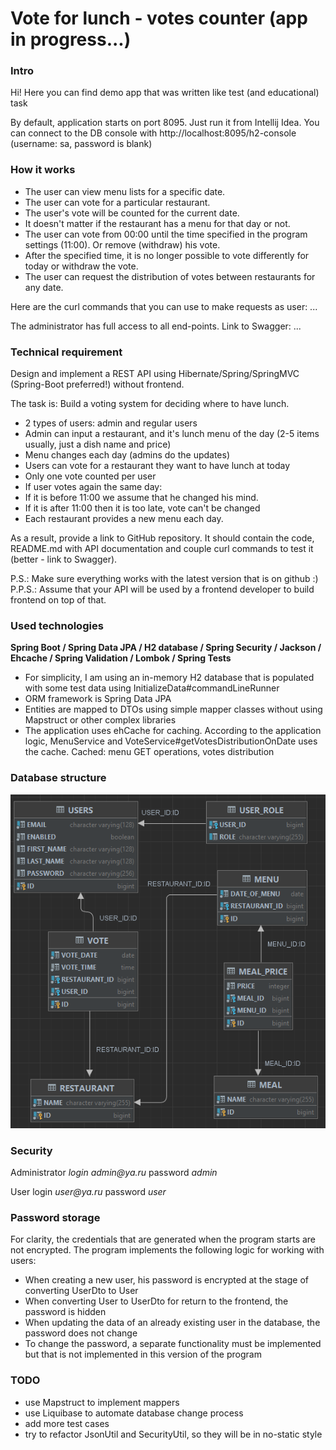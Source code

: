 # Vote for lunch - votes counter (app in progress...)

### Intro

Hi! Here you can find demo app that was written like test (and educational) task

By default, application starts on port 8095. Just run it from Intellij Idea. You can connect to the DB console with http://localhost:8095/h2-console (username: sa, password is blank)


### How it works

- The user can view menu lists for a specific date.
- The user can vote for a particular restaurant.
- The user's vote will be counted for the current date.
- It doesn't matter if the restaurant has a menu for that day or not.
- The user can vote from 00:00 until the time specified in the program settings (11:00). Or remove (withdraw) his vote.
- After the specified time, it is no longer possible to vote differently for today or withdraw the vote.
- The user can request the distribution of votes between restaurants for any date.

Here are the curl commands that you can use to make requests as user:
...

The administrator has full access to all end-points. Link to Swagger: ...


### Technical requirement

Design and implement a REST API using Hibernate/Spring/SpringMVC (Spring-Boot preferred!) without frontend.

The task is: Build a voting system for deciding where to have lunch.

* 2 types of users: admin and regular users
* Admin can input a restaurant, and it's lunch menu of the day (2-5 items usually, just a dish name and price)
* Menu changes each day (admins do the updates)
* Users can vote for a restaurant they want to have lunch at today
* Only one vote counted per user
* If user votes again the same day:
* If it is before 11:00 we assume that he changed his mind.
* If it is after 11:00 then it is too late, vote can't be changed
* Each restaurant provides a new menu each day.

As a result, provide a link to GitHub repository. It should contain the code, README.md with API documentation and couple curl commands to test it (better - link to Swagger).

P.S.: Make sure everything works with the latest version that is on github :)
P.P.S.: Assume that your API will be used by a frontend developer to build frontend on top of that.


### Used technologies

**Spring Boot / Spring Data JPA / H2 database / Spring Security / Jackson / Ehcache / Spring Validation / Lombok / Spring Tests**

- For simplicity, I am using an in-memory H2 database that is populated with some test data using InitializeData#commandLineRunner
- ORM framework is Spring Data JPA
- Entities are mapped to DTOs using simple mapper classes without using Mapstruct or other complex libraries
- The application uses ehCache for caching. According to the application logic, MenuService and VoteService#getVotesDistributionOnDate uses the cache. Cached: menu GET operations, votes distribution


### Database structure

![img.png](img.png)


### Security

Administrator _login admin@ya.ru_ password _admin_

User login _user@ya.ru_ password _user_


### Password storage

For clarity, the credentials that are generated when the program starts are not encrypted.
The program implements the following logic for working with users:
- When creating a new user, his password is encrypted at the stage of converting UserDto to User
- When converting User to UserDto for return to the frontend, the password is hidden
- When updating the data of an already existing user in the database, the password does not change
- To change the password, a separate functionality must be implemented but that is not implemented in this version of the program


### TODO

- use Mapstruct to implement mappers
- use Liquibase to automate database change process
- add more test cases
- try to refactor JsonUtil and SecurityUtil, so they will be in no-static style

